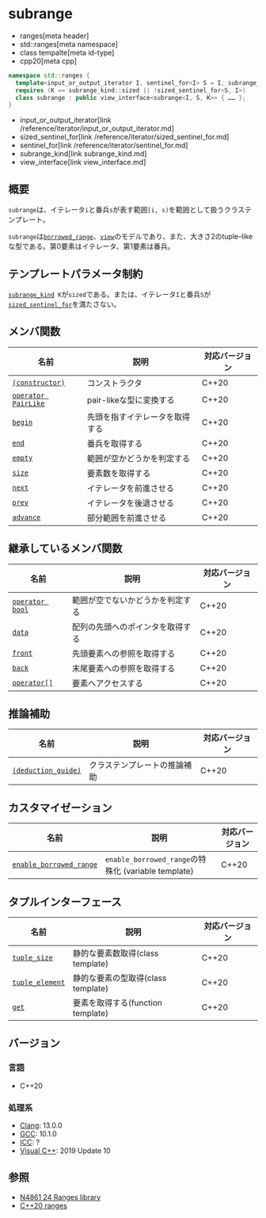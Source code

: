 # subrange
* ranges[meta header]
* std::ranges[meta namespace]
* class tempalte[meta id-type]
* cpp20[meta cpp]

```cpp
namespace std::ranges {
  template<input_or_output_iterator I, sentinel_for<I> S = I, subrange_kind K = sized_sentinel_for<S, I> ? subrange_kind::sized : subrange_kind::unsized>
  requires (K == subrange_kind::sized || !sized_sentinel_for<S, I>)
  class subrange : public view_interface<subrange<I, S, K>> { …… };
}
```
* input_or_output_iterator[link /reference/iterator/input_or_output_iterator.md]
* sized_sentinel_for[link /reference/iterator/sized_sentinel_for.md]
* sentinel_for[link /reference/iterator/sentinel_for.md]
* subrange_kind[link subrange_kind.md]
* view_interface[link view_interface.md]

## 概要
`subrange`は、イテレータ`i`と番兵`s`が表す範囲`[i, s)`を範囲として扱うクラステンプレート。

`subrange`は[`borrowed_range`](borrowed_range.md)、[`view`](view.md)のモデルであり、また、大きさ2のtuple-likeな型である。第0要素はイテレータ、第1要素は番兵。

## テンプレートパラメータ制約
[`subrange_kind`](subrange_kind.md)` K`が`sized`である。または、イテレータ`I`と番兵`S`が[`sized_sentinel_for`](/reference/iterator/sized_sentinel_for.md)を満たさない。

## メンバ関数

| 名前                                           | 説明                             | 対応バージョン |
|------------------------------------------------|----------------------------------|----------------|
| [`(constructor)`](subrange/op_constructor.md.nolink)  | コンストラクタ                   | C++20          |
| [`operator PairLike`](subrange/op_pairlike.md.nolink) | pair-likeな型に変換する          | C++20          |
| [`begin`](subrange/begin.md.nolink)                   | 先頭を指すイテレータを取得する   | C++20          |
| [`end`](subrange/end.md.nolink)                       | 番兵を取得する                   | C++20          |
| [`empty`](subrange/empty.md.nolink)                   | 範囲が空かどうかを判定する       | C++20          |
| [`size`](subrange/size.md.nolink)                     | 要素数を取得する                 | C++20          |
| [`next`](subrange/next.md.nolink)                     | イテレータを前進させる           | C++20          |
| [`prev`](subrange/prev.md.nolink)                     | イテレータを後退させる           | C++20          |
| [`advance`](subrange/advance.md.nolink)               | 部分範囲を前進させる             | C++20          |

## 継承しているメンバ関数

| 名前                                         | 説明                             | 対応バージョン |
|----------------------------------------------|----------------------------------|----------------|
| [`operator bool`](view_interface/op_bool.md) | 範囲が空でないかどうかを判定する | C++20          |
| [`data`](view_interface/data.md)             | 配列の先頭へのポインタを取得する | C++20          |
| [`front`](view_interface/front.md)           | 先頭要素への参照を取得する       | C++20          |
| [`back`](view_interface/back.md)             | 末尾要素への参照を取得する       | C++20          |
| [`operator[]`](view_interface/op_at.md)      | 要素へアクセスする               | C++20          |

## 推論補助

| 名前                                                  | 説明                         | 対応バージョン |
|-------------------------------------------------------|------------------------------|----------------|
| [`(deduction_guide)`](subrange/op_deduction_guide.md.nolink) | クラステンプレートの推論補助 | C++20          |

## カスタマイゼーション

| 名前                                                  | 説明                         | 対応バージョン |
|-------------------------------------------------------|------------------------------|----------------|
| [`enable_borrowed_range`](subrange/enable_borrowed_range.md.nolink) | `enable_borrowed_range`の特殊化 (variable template) | C++20          |

## タプルインターフェース

| 名前                                         | 説明                               | 対応バージョン |
|----------------------------------------------|------------------------------------|----------------|
| [`tuple_size`](subrange/tuple_size.md.nolink)       | 静的な要素数取得(class template)   | C++20          |
| [`tuple_element`](subrange/tuple_element.md.nolink) | 静的な要素の型取得(class template) | C++20          |
| [`get`](subrange/get.md.nolink)                     | 要素を取得する(function template)  | C++20          |

## バージョン
### 言語
- C++20

### 処理系
- [Clang](/implementation.md#clang): 13.0.0
- [GCC](/implementation.md#gcc): 10.1.0
- [ICC](/implementation.md#icc): ?
- [Visual C++](/implementation.md#visual_cpp): 2019 Update 10

## 参照
- [N4861 24 Ranges library](https://timsong-cpp.github.io/cppwp/n4861/ranges)
- [C++20 ranges](https://techbookfest.org/product/5134506308665344)
